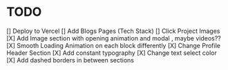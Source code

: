 # TODO

[] Deploy to Vercel
[] Add Blogs Pages (Tech Stack)
[] Click Project Images
[X] Add Image section with opening animation and modal , maybe videos??
[X] Smooth Loading Animation on each block differently
[X] Change Profile Header Section
[X] Add constant typography
[X] Change text select color
[X] Add dashed borders in between sections
